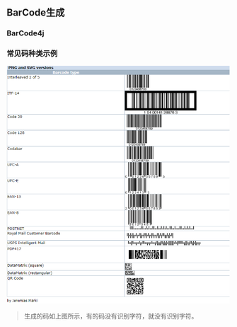 ## BarCode生成

### BarCode4j

### 常见码种类示例
![场景码种类示例](../images/barCode4j.png)

> 生成的码如上图所示，有的码没有识别字符，就没有识别字符。
>
>
